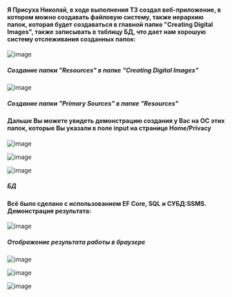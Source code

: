 <h4>Я Присуха Николай, в ходе выполнения ТЗ создал веб-приложение, в котором можно создавать файловую систему, также иерархию папок, которая будет создаваться в главной папке "Creating Digital Images", также записывать в таблицу БД, что дает нам хорошую систему отслеживания созданных папок:</h5>

![image](https://user-images.githubusercontent.com/69418373/209464796-ad54053f-d6d3-403e-a3ab-41eac3803558.png)

<h5>Создание папки "Resources" в папке "Creating Digital Images"</h5>

![image](https://user-images.githubusercontent.com/69418373/209464824-6498932a-b41d-4a6e-9edb-394f65530369.png)
  <h5>Создание папки "Primary Sources" в папке "Resources"</h5>

<h4> Дальше Вы можете увидеть демонстрацию создания у Вас на ОС этих папок, которые Вы указали в поле input на странице Home/Privacy</h4>

![image](https://user-images.githubusercontent.com/69418373/209464862-5b321314-f7a0-4144-b80f-1d34b1019cbb.png)
  
![image](https://user-images.githubusercontent.com/69418373/209464864-adf5c060-ade2-4b0a-baf4-319b0dc05587.png)
  
![image](https://user-images.githubusercontent.com/69418373/209464866-c70ed28f-1542-493e-9a2b-7c331a8cf468.png)

<h5 align:center>БД</h5>
<h4>Всё было сделано с использованием EF Core, SQL и СУБД:SSMS. Демонстрация результата:</h4>

![image](https://user-images.githubusercontent.com/69418373/209464959-40fcdd48-53be-40e8-aedc-d0ac4b719c30.png)

<h5>Отображение результата работы в браузере</h5>

![image](https://user-images.githubusercontent.com/69418373/209464919-d3efeb0d-00b0-4a47-9cde-fb5384b2bade.png)

![image](https://user-images.githubusercontent.com/69418373/209464922-aff84933-5bfc-4b62-9d61-daf7e0f42219.png)

![image](https://user-images.githubusercontent.com/69418373/209464926-428b2bc9-23a2-476e-82f0-9ea4dbfa0b06.png)

